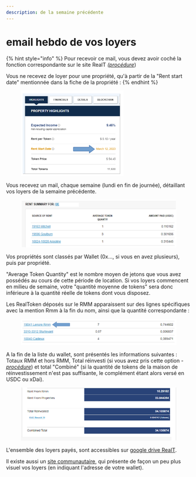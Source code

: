 ```yaml
---
description: de la semaine précédente
---
```


# email hebdo de vos loyers

{% hint style="info" %}
Pour recevoir ce mail, vous devez avoir coché la fonction correspondante sur le site RealT _(_[_procédure_](../parametrage-realt.md))

Vous ne recevez de loyer pour une propriété, qu'à partir de la "Rent start date" mentionnée dans la fiche de la propriété :&#x20;
{% endhint %}

<figure><img src="../../../.gitbook/assets/image (45).png" alt=""><figcaption></figcaption></figure>



Vous recevez un mail, chaque semaine (lundi en fin de journée), détaillant vos loyers de la semaine précédente.

<figure><img src="../../../.gitbook/assets/image (73).png" alt=""><figcaption></figcaption></figure>

Vos propriétés sont classés par Wallet (0x..., si vous en avez plusieurs), puis par propriété.

"Average Token Quantity" est le nombre moyen de jetons que vous avez possédés au cours de cette période de location. Si vos loyers commencent en milieu de semaine, votre "quantité moyenne de tokens" sera donc inférieure à la quantité réelle de tokens dont vous disposez.

Les RealToken déposés sur le RMM apparaissent sur des lignes spécifiques avec la mention Rmm à la fin du nom, ainsi que la quantité correspondante :&#x20;

<figure><img src="../../../.gitbook/assets/image (118).png" alt=""><figcaption></figcaption></figure>

A la fin de la liste du wallet, sont présentés les informations suivantes : Totaux RMM et hors RMM, Total réinvesti (si vous avez pris cette option - [_procédure_](../maison-de-reinvestissement.md)) et total "Combiné" (si la quantité de tokens de la maison de réinvestissement n'est pas suffisante, le complément étant alors versé en USDC ou xDai).

<figure><img src="../../../.gitbook/assets/image (120).png" alt=""><figcaption></figcaption></figure>

L'ensemble des loyers payés, sont accessibles sur [google drive RealT](https://drive.google.com/drive/folders/1hmlw04fNhj-1nN0S493fheLzcZOLai\_G).&#x20;

Il existe aussi un [site communautaire](https://ehpst.duckdns.org/realt\_rent\_tracker/holder), qui présente de façon un peu plus visuel vos loyers (en indiquant l'adresse de votre wallet).\
&#x20;      &#x20;

